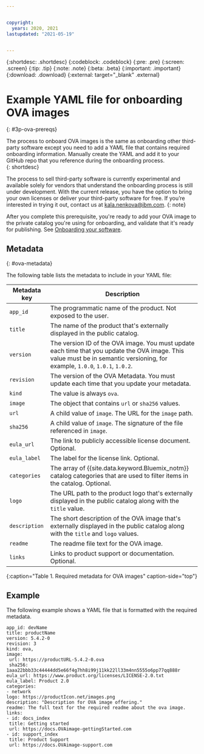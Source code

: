 ```yaml
---


copyright:
  years: 2020, 2021
lastupdated: "2021-05-19"


---
```


{:shortdesc: .shortdesc}
{:codeblock: .codeblock}
{:pre: .pre}
{:screen: .screen}
{:tip: .tip}
{:note: .note}
{:beta: .beta}
{:important: .important}
{:download: .download}
{:external: target="_blank" .external}

# Example YAML file for onboarding OVA images
{: #3p-ova-prereqs}

The process to onboard OVA images is the same as onboarding other third-party software except you need to add a YAML file that contains required onboarding information. Manually create the YAML and add it to your GitHub repo that you reference during the onboarding process.  
{: shortdesc}

The process to sell third-party software is currently experimental and available solely for vendors that understand the onboarding process is still under development. With the current release, you have the option to bring your own licenses or deliver your third-party software for free. If you’re interested in trying it out, contact us at kala.nenkova@ibm.com.
{: note}

After you complete this prerequisite, you're ready to add your OVA image to the private catalog you're using for onboarding, and validate that it's ready for publishing. See [Onboarding your software](/docs/third-party?topic=third-party-sw-validate).

## Metadata
{: #ova-metadata}

The following table lists the metadata to include in your YAML file:

| Metadata key  | Description |
|---------------|----------|
| `app_id`      | The programmatic name of the product. Not exposed to the user. |
| `title`       | The name of the product that's externally displayed in the public catalog. |
| `version`     | The version ID of the OVA image. You must update each time that you update the OVA image. This value must be in semantic versioning, for example, `1.0.0`, `1.0.1`, `1.0.2`. | 
| `revision`    | The version of the OVA Metadata. You must update each time that you update your metadata. |
| `kind`        | The value is always `ova`. |
| `image`       | The object that contains `url` or `sha256` values. |
| `url`         | A child value of `image`. The URL for the `image` path. |
| `sha256`      | A child value of `image`. The signature of the file referenced in `image`. |
| `eula_url`    | The link to publicly accessible license document. Optional. |
| `eula_label`  | The label for the license link. Optional. |
| `categories`  | The array of {{site.data.keyword.Bluemix_notm}} catalog categories that are used to filter items in the catalog. Optional. |
| `logo`        | The URL path to the product logo that's externally displayed in the public catalog along with the `title` value. |
| `description` | The short description of the OVA image that's externally displayed in the public catalog along with the `title` and `logo` values. |
| `readme`      |  The readme file text for the OVA image. |
| `links`       | Links to product support or documentation. Optional. |
{:caption="Table 1. Required metadata for OVA images" caption-side="top"}


## Example

The following example shows a YAML file that is formatted with the required metadata. 

```
app_id: devName
title: productName
version: 5.4.2-0
revision: 3
kind: ova,
image:
 url: https://productURL-5.4.2-0.ova
 sha256: 1aaa22bbb33c44444dd5e66f4g7hh8i99j11kk22ll33m4nn5555o6pp77qq888r
eula_url: https://www.product.org/licenses/LICENSE-2.0.txt
eula_label: Product 2.0
categories:
- network
logo: https://productIcon.net/images.png
description: "Description for OVA image offering."
readme: The full text for the required readme about the ova image.
links:
- id: docs_index
 title: Getting started
 url: https://docs.OVAimage-gettingStarted.com
- id: support_index
 title: Product Support
 url: https://docs.OVAimage-support.com
```



